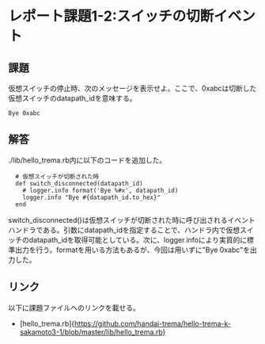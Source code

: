 # レポート課題1-2:スイッチの切断イベント

## 課題
仮想スイッチの停止時、次のメッセージを表示せよ。ここで、0xabcは切断した仮想スイッチのdatapath_idを意味する。
```
Bye 0xabc
```

## 解答
./lib/hello_trema.rb内に以下のコードを追加した。
```
  # 仮想スイッチが切断された時
  def switch_disconnected(datapath_id)
    # logger.info format('Bye %#x', datapath_id)
    logger.info "Bye #{datapath_id.to_hex}"
  end
```
switch_disconnected()は仮想スイッチが切断された時に呼び出されるイベントハンドラである。引数にdatapath_idを指定することで、ハンドラ内で仮想スイッチのdatapath_idを取得可能としている。次に、logger.infoにより実質的に標準出力を行う。formatを用いる方法もあるが、今回は用いずに"Bye 0xabc"を出力した。

## リンク
以下に課題ファイルへのリンクを載せる。
* [hello_trema.rb]{https://github.com/handai-trema/hello-trema-k-sakamoto3-1/blob/master/lib/hello_trema.rb}
